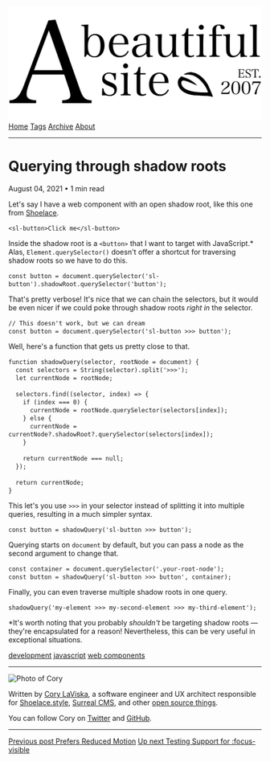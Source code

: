 <a href="../../index.html" class="header-link"><img src="../../images/logos/wordmark.svg" alt="A Beautiful Site" class="wordmark" /></a> <a href="../../index.html" class="nav-item">Home</a> <a href="../../tags/index.html" class="nav-item">Tags</a> <a href="../index.html" class="nav-item">Archive</a> <a href="../../about/index.html" class="nav-item">About</a>

---

# Querying through shadow roots

August 04, 2021 • 1 min read

Let's say I have a web component with an open shadow root, like this one from [Shoelace](https://shoelace.style/).

    <sl-button>Click me</sl-button>

Inside the shadow root is a `<button>` that I want to target with JavaScript.\* Alas, `Element.querySelector()` doesn't offer a shortcut for traversing shadow roots so we have to do this.

    const button = document.querySelector('sl-button').shadowRoot.querySelector('button');

That's pretty verbose! It's nice that we can chain the selectors, but it would be even nicer if we could poke through shadow roots _right in_ the selector.

    // This doesn't work, but we can dream
    const button = document.querySelector('sl-button >>> button');

Well, here's a function that gets us pretty close to that.

    function shadowQuery(selector, rootNode = document) {
      const selectors = String(selector).split('>>>');
      let currentNode = rootNode;

      selectors.find((selector, index) => {
        if (index === 0) {
          currentNode = rootNode.querySelector(selectors[index]);
        } else {
          currentNode = currentNode?.shadowRoot?.querySelector(selectors[index]);
        }

        return currentNode === null;
      });

      return currentNode;
    }

This let's you use `>>>` in your selector instead of splitting it into multiple queries, resulting in a much simpler syntax.

    const button = shadowQuery('sl-button >>> button');

Querying starts on `document` by default, but you can pass a node as the second argument to change that.

    const container = document.querySelector('.your-root-node');
    const button = shadowQuery('sl-button >>> button', container);

Finally, you can even traverse multiple shadow roots in one query.

    shadowQuery('my-element >>> my-second-element >>> my-third-element');

\*It's worth noting that you probably _shouldn't_ be targeting shadow roots — they're encapsulated for a reason! Nevertheless, this can be very useful in exceptional situations.

<a href="../../tags/development/index.html" class="post-tag">development</a> <a href="../../tags/javascript/index.html" class="post-tag">javascript</a> <a href="../../tags/web%20components/index.html" class="post-tag">web components</a>

---

<img src="http://0.gravatar.com/avatar/bf1b3b95fd5b096a3592247c29667b33?s=512" alt="Photo of Cory" class="avatar avatar-small" />

Written by [Cory LaViska](../../index-4.html), a software engineer and UX architect responsible for [Shoelace.style](https://shoelace.style/), [Surreal CMS](https://www.surrealcms.com/), and other [open source things](https://github.com/claviska).

You can follow Cory on [Twitter](https://twitter.com/bgooonz) and [GitHub](https://github.com/claviska).

---

<a href="../prefers-reduced-motion/index.html" class="post-nav-previous"><span class="small">Previous post</span> Prefers Reduced Motion</a> <a href="../testing-support-for-focus-visible/index.html" class="post-nav-next"><span class="small">Up next</span> Testing Support for :focus-visible</a>
